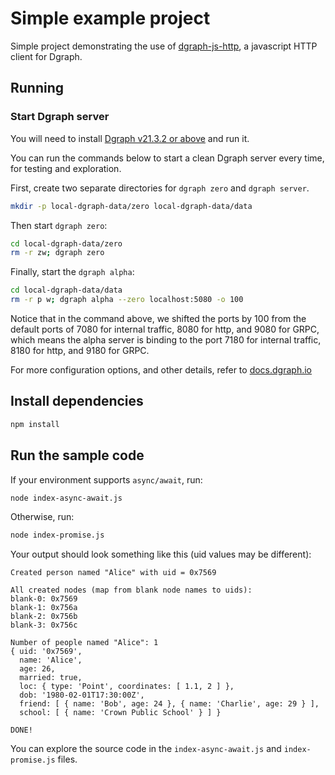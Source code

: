 # Simple example project

Simple project demonstrating the use of [dgraph-js-http], a javascript HTTP
client for Dgraph.

[dgraph-js-http]:https://github.com/dgraph-io/dgraph-js-http

## Running

### Start Dgraph server

You will need to install [Dgraph v21.3.2 or above][releases] and run it.

[releases]: https://github.com/dgraph-io/dgraph/releases

You can run the commands below to start a clean Dgraph server every time, for
testing and exploration.

First, create two separate directories for `dgraph zero` and `dgraph server`.

```sh
mkdir -p local-dgraph-data/zero local-dgraph-data/data
```

Then start `dgraph zero`:

```sh
cd local-dgraph-data/zero
rm -r zw; dgraph zero
```

Finally, start the `dgraph alpha`:

```sh
cd local-dgraph-data/data
rm -r p w; dgraph alpha --zero localhost:5080 -o 100
```

Notice that in the command above, we shifted the ports by 100 from the default ports of 7080 for
internal traffic, 8080 for http, and 9080 for GRPC, which means the alpha server is binding to
the port 7180 for internal traffic, 8180 for http, and 9180 for GRPC.

For more configuration options, and other details, refer to
[docs.dgraph.io](https://docs.dgraph.io)

## Install dependencies

```sh
npm install
```

## Run the sample code

If your environment supports `async/await`, run:

```sh
node index-async-await.js
```

Otherwise, run:

```sh
node index-promise.js
```

Your output should look something like this (uid values may be different):

```console
Created person named "Alice" with uid = 0x7569

All created nodes (map from blank node names to uids):
blank-0: 0x7569
blank-1: 0x756a
blank-2: 0x756b
blank-3: 0x756c

Number of people named "Alice": 1
{ uid: '0x7569',
  name: 'Alice',
  age: 26,
  married: true,
  loc: { type: 'Point', coordinates: [ 1.1, 2 ] },
  dob: '1980-02-01T17:30:00Z',
  friend: [ { name: 'Bob', age: 24 }, { name: 'Charlie', age: 29 } ],
  school: [ { name: 'Crown Public School' } ] }

DONE!
```

You can explore the source code in the `index-async-await.js` and
`index-promise.js` files.
